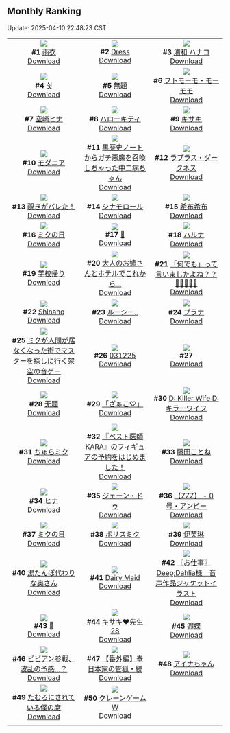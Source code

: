 ## Monthly Ranking
Update: 2025-04-10 22:48:23 CST

|      |      |      |
| :----: | :----: | :----: |
| ![](https://i.pixiv.re/c/240x480/img-master/img/2025/03/13/00/00/21/128145348_p0_master1200.jpg)<br>**#1** [雨衣](https://www.pixiv.net/artworks/128145348)<br>[Download](https://i.pixiv.re/img-original/img/2025/03/13/00/00/21/128145348_p0.jpg) | ![](https://i.pixiv.re/c/240x480/img-master/img/2025/03/13/01/45/31/128149126_p0_master1200.jpg)<br>**#2** [Dress](https://www.pixiv.net/artworks/128149126)<br>[Download](https://i.pixiv.re/img-original/img/2025/03/13/01/45/31/128149126_p0.png) | ![](https://i.pixiv.re/c/240x480/img-master/img/2025/03/13/13/18/55/128159520_p0_master1200.jpg)<br>**#3** [浦和 ハナコ](https://www.pixiv.net/artworks/128159520)<br>[Download](https://i.pixiv.re/img-original/img/2025/03/13/13/18/55/128159520_p0.png) |
| ![](https://i.pixiv.re/c/240x480/img-master/img/2025/03/13/19/12/05/128167327_p0_master1200.jpg)<br>**#4** [쉿](https://www.pixiv.net/artworks/128167327)<br>[Download](https://i.pixiv.re/img-original/img/2025/03/13/19/12/05/128167327_p0.png) | ![](https://i.pixiv.re/c/240x480/img-master/img/2025/03/13/07/30/03/128153995_p0_master1200.jpg)<br>**#5** [無題](https://www.pixiv.net/artworks/128153995)<br>[Download](https://i.pixiv.re/img-original/img/2025/03/13/07/30/03/128153995_p0.png) | ![](https://i.pixiv.re/c/240x480/img-master/img/2025/03/13/00/06/03/128145407_p0_master1200.jpg)<br>**#6** [フトモーモ・モーモモ](https://www.pixiv.net/artworks/128145407)<br>[Download](https://i.pixiv.re/img-original/img/2025/03/13/00/06/03/128145407_p0.jpg) |
| ![](https://i.pixiv.re/c/240x480/img-master/img/2025/03/13/14/41/45/128160808_p0_master1200.jpg)<br>**#7** [空崎ヒナ](https://www.pixiv.net/artworks/128160808)<br>[Download](https://i.pixiv.re/img-original/img/2025/03/13/14/41/45/128160808_p0.jpg) | ![](https://i.pixiv.re/c/240x480/img-master/img/2025/03/12/00/30/32/128113366_p0_master1200.jpg)<br>**#8** [ハローキティ](https://www.pixiv.net/artworks/128113366)<br>[Download](https://i.pixiv.re/img-original/img/2025/03/12/00/30/32/128113366_p0.jpg) | ![](https://i.pixiv.re/c/240x480/img-master/img/2025/03/13/00/00/08/128145274_p0_master1200.jpg)<br>**#9** [キサキ](https://www.pixiv.net/artworks/128145274)<br>[Download](https://i.pixiv.re/img-original/img/2025/03/13/00/00/08/128145274_p0.jpg) |
| ![](https://i.pixiv.re/c/240x480/img-master/img/2025/03/13/00/06/16/128145876_p0_master1200.jpg)<br>**#10** [モダニア](https://www.pixiv.net/artworks/128145876)<br>[Download](https://i.pixiv.re/img-original/img/2025/03/13/00/06/16/128145876_p0.jpg) | ![](https://i.pixiv.re/c/240x480/img-master/img/2025/03/13/21/03/37/128171179_p0_master1200.jpg)<br>**#11** [黒歴史ノートからガチ悪魔を召喚しちゃった中二病ちゃん](https://www.pixiv.net/artworks/128171179)<br>[Download](https://i.pixiv.re/img-original/img/2025/03/13/21/03/37/128171179_p0.jpg) | ![](https://i.pixiv.re/c/240x480/img-master/img/2025/03/13/00/00/07/128145269_p0_master1200.jpg)<br>**#12** [ラプラス・ダークネス](https://www.pixiv.net/artworks/128145269)<br>[Download](https://i.pixiv.re/img-original/img/2025/03/13/00/00/07/128145269_p0.png) |
| ![](https://i.pixiv.re/c/240x480/img-master/img/2025/03/12/00/29/30/128113285_p0_master1200.jpg)<br>**#13** [覗きがバレた！](https://www.pixiv.net/artworks/128113285)<br>[Download](https://i.pixiv.re/img-original/img/2025/03/12/00/29/30/128113285_p0.jpg) | ![](https://i.pixiv.re/c/240x480/img-master/img/2025/03/14/01/53/11/128182280_p0_master1200.jpg)<br>**#14** [シナモロール](https://www.pixiv.net/artworks/128182280)<br>[Download](https://i.pixiv.re/img-original/img/2025/03/14/01/53/11/128182280_p0.jpg) | ![](https://i.pixiv.re/c/240x480/img-master/img/2025/03/13/06/49/52/128153388_p0_master1200.jpg)<br>**#15** [希布希布](https://www.pixiv.net/artworks/128153388)<br>[Download](https://i.pixiv.re/img-original/img/2025/03/13/06/49/52/128153388_p0.jpg) |
| ![](https://i.pixiv.re/c/240x480/img-master/img/2025/03/13/18/30/33/128166063_p0_master1200.jpg)<br>**#16** [ミクの日](https://www.pixiv.net/artworks/128166063)<br>[Download](https://i.pixiv.re/img-original/img/2025/03/13/18/30/33/128166063_p0.jpg) | ![](https://i.pixiv.re/c/240x480/img-master/img/2025/03/15/00/00/04/128213597_p0_master1200.jpg)<br>**#17** [🐼](https://www.pixiv.net/artworks/128213597)<br>[Download](https://i.pixiv.re/img-original/img/2025/03/15/00/00/04/128213597_p0.jpg) | ![](https://i.pixiv.re/c/240x480/img-master/img/2025/03/13/13/45/59/128159913_p0_master1200.jpg)<br>**#18** [ハルナ](https://www.pixiv.net/artworks/128159913)<br>[Download](https://i.pixiv.re/img-original/img/2025/03/13/13/45/59/128159913_p0.png) |
| ![](https://i.pixiv.re/c/240x480/img-master/img/2025/03/13/00/00/11/128145288_p0_master1200.jpg)<br>**#19** [学校帰り](https://www.pixiv.net/artworks/128145288)<br>[Download](https://i.pixiv.re/img-original/img/2025/03/13/00/00/11/128145288_p0.png) | ![](https://i.pixiv.re/c/240x480/img-master/img/2025/03/12/00/00/16/128111800_p0_master1200.jpg)<br>**#20** [大人のお姉さんとホテルでこれから…](https://www.pixiv.net/artworks/128111800)<br>[Download](https://i.pixiv.re/img-original/img/2025/03/12/00/00/16/128111800_p0.jpg) | ![](https://i.pixiv.re/c/240x480/img-master/img/2025/03/14/21/00/05/128205638_p0_master1200.jpg)<br>**#21** [「何でも」って言いましたよね？？💢💢💢💢💢](https://www.pixiv.net/artworks/128205638)<br>[Download](https://i.pixiv.re/img-original/img/2025/03/14/21/00/05/128205638_p0.jpg) |
| ![](https://i.pixiv.re/c/240x480/img-master/img/2025/03/14/02/58/43/128183552_p0_master1200.jpg)<br>**#22** [Shinano](https://www.pixiv.net/artworks/128183552)<br>[Download](https://i.pixiv.re/img-original/img/2025/03/14/02/58/43/128183552_p0.jpg) | ![](https://i.pixiv.re/c/240x480/img-master/img/2025/03/12/19/46/57/128135022_p0_master1200.jpg)<br>**#23** [ルーシー..](https://www.pixiv.net/artworks/128135022)<br>[Download](https://i.pixiv.re/img-original/img/2025/03/12/19/46/57/128135022_p0.png) | ![](https://i.pixiv.re/c/240x480/img-master/img/2025/03/11/00/00/17/128078646_p0_master1200.jpg)<br>**#24** [プラナ](https://www.pixiv.net/artworks/128078646)<br>[Download](https://i.pixiv.re/img-original/img/2025/03/11/00/00/17/128078646_p0.png) |
| ![](https://i.pixiv.re/c/240x480/img-master/img/2025/03/13/01/27/33/128148681_p0_master1200.jpg)<br>**#25** [ミクが人間が居なくなった街でマスターを探しに行く架空の音ゲー](https://www.pixiv.net/artworks/128148681)<br>[Download](https://i.pixiv.re/img-original/img/2025/03/13/01/27/33/128148681_p0.jpg) | ![](https://i.pixiv.re/c/240x480/img-master/img/2025/03/12/01/42/15/128115480_p0_master1200.jpg)<br>**#26** [031225](https://www.pixiv.net/artworks/128115480)<br>[Download](https://i.pixiv.re/img-original/img/2025/03/12/01/42/15/128115480_p0.jpg) | ![](https://s.pximg.net/common/images/limit_unviewable_s.png)<br>**#27** [](https://www.pixiv.net/artworks/128134489)<br>[Download](https://s.pximg.net/common/images/limit_unviewable_s.png) |
| ![](https://i.pixiv.re/c/240x480/img-master/img/2025/03/14/01/26/17/128181590_p0_master1200.jpg)<br>**#28** [无题](https://www.pixiv.net/artworks/128181590)<br>[Download](https://i.pixiv.re/img-original/img/2025/03/14/01/26/17/128181590_p0.jpg) | ![](https://i.pixiv.re/c/240x480/img-master/img/2025/03/13/00/22/05/128146545_p0_master1200.jpg)<br>**#29** [「ざぁこ♡」](https://www.pixiv.net/artworks/128146545)<br>[Download](https://i.pixiv.re/img-original/img/2025/03/13/00/22/05/128146545_p0.jpg) | ![](https://i.pixiv.re/c/240x480/img-master/img/2025/03/11/18/11/32/128098836_p0_master1200.jpg)<br>**#30** [D: Killer Wife D:キラーワイフ](https://www.pixiv.net/artworks/128098836)<br>[Download](https://i.pixiv.re/img-original/img/2025/03/11/18/11/32/128098836_p0.jpg) |
| ![](https://i.pixiv.re/c/240x480/img-master/img/2025/03/14/00/00/12/128178083_p0_master1200.jpg)<br>**#31** [ちゅらミク](https://www.pixiv.net/artworks/128178083)<br>[Download](https://i.pixiv.re/img-original/img/2025/03/14/00/00/12/128178083_p0.jpg) | ![](https://i.pixiv.re/c/240x480/img-master/img/2025/03/13/00/00/50/128145446_p0_master1200.jpg)<br>**#32** [『ペスト医師 KARA』のフィギュアの予約をはじめました！](https://www.pixiv.net/artworks/128145446)<br>[Download](https://i.pixiv.re/img-original/img/2025/03/13/00/00/50/128145446_p0.png) | ![](https://i.pixiv.re/c/240x480/img-master/img/2025/03/13/12/00/04/128157930_p0_master1200.jpg)<br>**#33** [藤田ことね](https://www.pixiv.net/artworks/128157930)<br>[Download](https://i.pixiv.re/img-original/img/2025/03/13/12/00/04/128157930_p0.png) |
| ![](https://i.pixiv.re/c/240x480/img-master/img/2025/03/13/17/27/54/128164087_p0_master1200.jpg)<br>**#34** [ヒナ](https://www.pixiv.net/artworks/128164087)<br>[Download](https://i.pixiv.re/img-original/img/2025/03/13/17/27/54/128164087_p0.png) | ![](https://i.pixiv.re/c/240x480/img-master/img/2025/03/11/18/39/40/128099653_p0_master1200.jpg)<br>**#35** [ジェーン・ドゥ](https://www.pixiv.net/artworks/128099653)<br>[Download](https://i.pixiv.re/img-original/img/2025/03/11/18/39/40/128099653_p0.png) | ![](https://i.pixiv.re/c/240x480/img-master/img/2025/03/12/11/15/22/128124200_p0_master1200.jpg)<br>**#36** [【ZZZ】 -  0号・アンビー](https://www.pixiv.net/artworks/128124200)<br>[Download](https://i.pixiv.re/img-original/img/2025/03/12/11/15/22/128124200_p0.png) |
| ![](https://i.pixiv.re/c/240x480/img-master/img/2025/03/11/00/00/18/128078649_p0_master1200.jpg)<br>**#37** [ミクの日](https://www.pixiv.net/artworks/128078649)<br>[Download](https://i.pixiv.re/img-original/img/2025/03/11/00/00/18/128078649_p0.jpg) | ![](https://i.pixiv.re/c/240x480/img-master/img/2025/03/11/03/01/49/128083691_p0_master1200.jpg)<br>**#38** [ポリスミク](https://www.pixiv.net/artworks/128083691)<br>[Download](https://i.pixiv.re/img-original/img/2025/03/11/03/01/49/128083691_p0.jpg) | ![](https://i.pixiv.re/c/240x480/img-master/img/2025/03/12/02/09/37/128116111_p0_master1200.jpg)<br>**#39** [伊芙琳](https://www.pixiv.net/artworks/128116111)<br>[Download](https://i.pixiv.re/img-original/img/2025/03/12/02/09/37/128116111_p0.jpg) |
| ![](https://i.pixiv.re/c/240x480/img-master/img/2025/03/13/00/03/50/128145710_p0_master1200.jpg)<br>**#40** [湯たんぽ代わりな奥さん](https://www.pixiv.net/artworks/128145710)<br>[Download](https://i.pixiv.re/img-original/img/2025/03/13/00/03/50/128145710_p0.jpg) | ![](https://i.pixiv.re/c/240x480/img-master/img/2025/03/15/13/05/11/128230540_p0_master1200.jpg)<br>**#41** [Dairy Maid](https://www.pixiv.net/artworks/128230540)<br>[Download](https://i.pixiv.re/img-original/img/2025/03/15/13/05/11/128230540_p0.jpg) | ![](https://i.pixiv.re/c/240x480/img-master/img/2025/03/13/23/54/53/128177779_p0_master1200.jpg)<br>**#42** [〖お仕事〗Deep;Dahlia様　音声作品ジャケットイラスト](https://www.pixiv.net/artworks/128177779)<br>[Download](https://i.pixiv.re/img-original/img/2025/03/13/23/54/53/128177779_p0.jpg) |
| ![](https://i.pixiv.re/c/240x480/img-master/img/2025/03/14/19/01/19/128201251_p0_master1200.jpg)<br>**#43** [🤧](https://www.pixiv.net/artworks/128201251)<br>[Download](https://i.pixiv.re/img-original/img/2025/03/14/19/01/19/128201251_p0.jpg) | ![](https://i.pixiv.re/c/240x480/img-master/img/2025/03/11/10/13/19/128089530_p0_master1200.jpg)<br>**#44** [キサキ❤先生28](https://www.pixiv.net/artworks/128089530)<br>[Download](https://i.pixiv.re/img-original/img/2025/03/11/10/13/19/128089530_p0.png) | ![](https://i.pixiv.re/c/240x480/img-master/img/2025/03/15/03/40/03/128220190_p0_master1200.jpg)<br>**#45** [遐蝶](https://www.pixiv.net/artworks/128220190)<br>[Download](https://i.pixiv.re/img-original/img/2025/03/15/03/40/03/128220190_p0.jpg) |
| ![](https://i.pixiv.re/c/240x480/img-master/img/2025/03/13/17/56/50/128164816_p0_master1200.jpg)<br>**#46** [ビビアン参戦、波乱の予感…？](https://www.pixiv.net/artworks/128164816)<br>[Download](https://i.pixiv.re/img-original/img/2025/03/13/17/56/50/128164816_p0.jpg) | ![](https://i.pixiv.re/c/240x480/img-master/img/2025/03/14/06/55/00/128186616_p0_master1200.jpg)<br>**#47** [【番外編】奉日本家の管狐・続](https://www.pixiv.net/artworks/128186616)<br>[Download](https://i.pixiv.re/img-original/img/2025/03/14/06/55/00/128186616_p0.png) | ![](https://i.pixiv.re/c/240x480/img-master/img/2025/03/13/00/00/25/128145376_p0_master1200.jpg)<br>**#48** [アイナちゃん](https://www.pixiv.net/artworks/128145376)<br>[Download](https://i.pixiv.re/img-original/img/2025/03/13/00/00/25/128145376_p0.jpg) |
| ![](https://i.pixiv.re/c/240x480/img-master/img/2025/03/14/00/00/29/128178181_p0_master1200.jpg)<br>**#49** [たむろにされている僕の席](https://www.pixiv.net/artworks/128178181)<br>[Download](https://i.pixiv.re/img-original/img/2025/03/14/00/00/29/128178181_p0.jpg) | ![](https://i.pixiv.re/c/240x480/img-master/img/2025/03/11/00/30/03/128080009_p0_master1200.jpg)<br>**#50** [クレーンゲームW](https://www.pixiv.net/artworks/128080009)<br>[Download](https://i.pixiv.re/img-original/img/2025/03/11/00/30/03/128080009_p0.jpg) |
|      |
